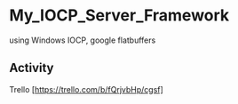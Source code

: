 # My_IOCP_Server_Framework

using Windows IOCP, google flatbuffers

## Activity

Trello [https://trello.com/b/fQrjvbHp/cgsf]
